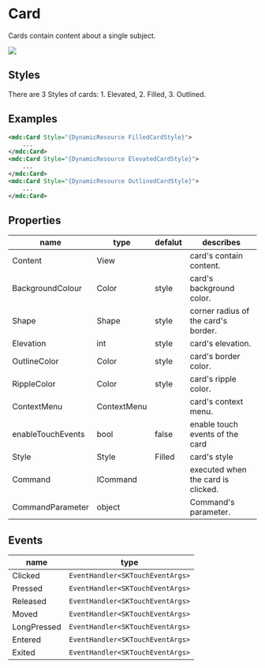 # Card

Cards contain content about a single subject.

![](/assets/cards.png)



## Styles

There are 3 Styles of cards: 1. Elevated, 2. Filled,  3. Outlined.

## Examples

```xml
<mdc:Card Style="{DynamicResource FilledCardStyle}">
    ...
</mdc:Card>
<mdc:Card Style="{DynamicResource ElevatedCardStyle}">
    ...
</mdc:Card>
<mdc:Card Style="{DynamicResource OutlinedCardStyle}">
    ...
</mdc:Card>
```



## Properties

| name              | type        | defalut | describes                           |
| ----------------- | ----------- | ------- | ----------------------------------- |
| Content           | View        |         | card's contain content.             |
| BackgroundColour  | Color       | style   | card's background color.            |
| Shape             | Shape       | style   | corner radius of the card's border. |
| Elevation         | int         | style   | card's elevation.                   |
| OutlineColor      | Color       | style   | card's border color.                |
| RippleColor       | Color       | style   | card's ripple color.                |
| ContextMenu       | ContextMenu |         | card's context menu.                |
| enableTouchEvents | bool        | false   | enable touch events of the card     |
| Style             | Style       | Filled  | card's style                        |
| Command           | ICommand    |         | executed when the card is clicked.  |
| CommandParameter  | object      |         | Command's parameter.                |



## Events

| name        | type                             |
| ----------- | -------------------------------- |
| Clicked     | `EventHandler<SKTouchEventArgs>` |
| Pressed     | `EventHandler<SKTouchEventArgs>` |
| Released    | `EventHandler<SKTouchEventArgs>` |
| Moved       | `EventHandler<SKTouchEventArgs>` |
| LongPressed | `EventHandler<SKTouchEventArgs>` |
| Entered     | `EventHandler<SKTouchEventArgs>` |
| Exited      | `EventHandler<SKTouchEventArgs>` |
